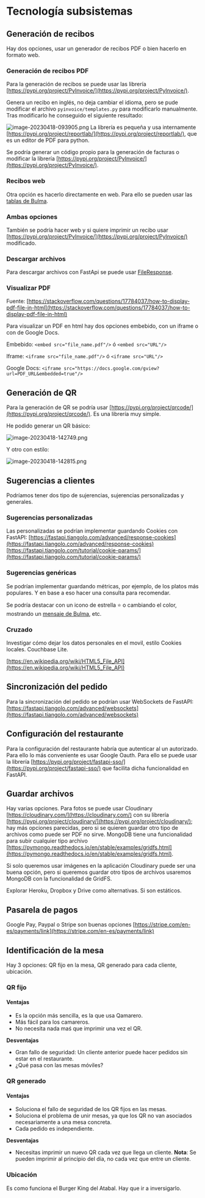 # Tecnología subsistemas

## Generación de recibos

Hay dos opciones, usar un generador de recibos PDF o bien hacerlo en formato web.

### Generación de recibos PDF

Para la generación de recibos se puede usar las librería [https://pypi.org/project/PyInvoice/](https://pypi.org/project/PyInvoice/). 

Genera un recibo en inglés, no deja cambiar el idioma, pero se pude modificar el archivo `pyinvoice/templates.py` para modificarlo manualmente. Tras modificarlo he conseguido el siguiente resultado: 

![image-20230418-093905.png](./attachments/image-20230418-093905.png)
La librería es pequeña y usa internamente [https://pypi.org/project/reportlab/](https://pypi.org/project/reportlab/), que es un editor de PDF para python. 

Se podría generar un código propio para la generación de facturas o modificar la librería [https://pypi.org/project/PyInvoice/](https://pypi.org/project/PyInvoice/). 

### Recibos web

Otra opción es hacerlo directamente en web. Para ello se pueden usar las [tablas de Bulma](https://bulma.io/documentation/elements/table/). 

### Ambas opciones

También se podría hacer web y  si quiere imprimir un recibo usar [https://pypi.org/project/PyInvoice/](https://pypi.org/project/PyInvoice/) modificado. 

### Descargar archivos

Para descargar archivos con FastApi se puede usar [FileResponse](https://fastapi.tiangolo.com/advanced/additional-responses/?h=filer#additional-media-types-for-the-main-response).

### Visualizar PDF 

Fuente: [https://stackoverflow.com/questions/17784037/how-to-display-pdf-file-in-html](https://stackoverflow.com/questions/17784037/how-to-display-pdf-file-in-html) 

Para visualizar un PDF en html hay dos opciones embebido, con un iframe o con de Google Docs.

Embebido: `<embed src="file_name.pdf"/>` ó `<embed src="URL"/>`

Iframe: `<iframe src="file_name.pdf"/>` ó `<iframe src="URL"/>`

Google Docs: `<iframe src="https://docs.google.com/gview?url=PDF_URL&embedded=true"/>` 

## Generación de QR

Para la generación de QR se podría usar [https://pypi.org/project/qrcode/](https://pypi.org/project/qrcode/). Es una librería muy simple.

He podido generar un QR básico:

![image-20230418-142749.png](./attachments/image-20230418-142749.png)


Y otro con estilo:

![image-20230418-142815.png](./attachments/image-20230418-142815.png)
## Sugerencias a clientes

Podríamos tener dos tipo de sujerencias, sujerencias personalizadas y generales.

### Sugerencias personalizadas

Las personalizadas se podrían implementar guardando Cookies con FastAPI: [https://fastapi.tiangolo.com/advanced/response-cookies](https://fastapi.tiangolo.com/advanced/response-cookies)   [https://fastapi.tiangolo.com/tutorial/cookie-params/](https://fastapi.tiangolo.com/tutorial/cookie-params/)  

### Sugerencias genéricas

Se podrían implementar guardando métricas, por ejemplo, de los platos más populares. Y en base a eso hacer una consulta para recomendar. 

Se podría destacar con un icono de estrella ⭐ o cambiando el color, mostrando un [mensaje de Bulma](https://bulma.io/documentation/components/message/), etc.

### Cruzado

Investigar cómo dejar los datos personales en el movil, estilo Cookies locales. Couchbase Lite.

[https://en.wikipedia.org/wiki/HTML5_File_API](https://en.wikipedia.org/wiki/HTML5_File_API)  

## Sincronización del pedido

Para la sincronización del pedido se podrían usar WebSockets de FastAPI: [https://fastapi.tiangolo.com/advanced/websockets](https://fastapi.tiangolo.com/advanced/websockets)  

## Configuración del restaurante

Para la configuración del restaurante habría que autenticar al un autorizado. Para ello lo más conveniente es usar Google Oauth. Para ello se puede usar la librería [https://pypi.org/project/fastapi-sso/](https://pypi.org/project/fastapi-sso/)  que facilita dicha funcionalidad en FastAPI.

## Guardar archivos

Hay varias opciones. Para fotos se puede usar Cloudinary [https://cloudinary.com/](https://cloudinary.com/)  con su librería [https://pypi.org/project/cloudinary/](https://pypi.org/project/cloudinary/); hay más opciones parecidas, pero si se quieren guardar otro tipo de archivos como puede ser PDF no sirve. MongoDB tiene una funcionalidad para subir cualquier tipo archivo [https://pymongo.readthedocs.io/en/stable/examples/gridfs.html](https://pymongo.readthedocs.io/en/stable/examples/gridfs.html). 

Si solo queremos usar imágenes en la aplicación Cloudinary puede ser una buena opción, pero si queremos guardar otro tipos de archivos usaremos MongoDB con la funcionalidad de GridFS.

Explorar Heroku, Dropbox y Drive como alternativas. Si son estáticos. 

## Pasarela de pagos

Google Pay, Paypal o Stripe son buenas opciones [https://stripe.com/en-es/payments/link](https://stripe.com/en-es/payments/link)  

## Identificación de la mesa

Hay 3 opciones: QR fijo en la mesa, QR generado para cada cliente, ubicación.

### QR fijo

#### Ventajas

- Es la opción más sencilla, es la que usa Qamarero.
- Más fácil para los camareros.
- No necesita nada maś que imprimir una vez el QR.

**Desventajas**

- Gran fallo de seguridad: Un cliente anterior puede hacer pedidos sin estar en el restaurante.
- ¿Qué pasa con las mesas móviles?

### QR generado

#### Ventajas

- Soluciona el fallo de seguridad de los QR fijos en las mesas. 
- Soluciona el problema de unir mesas, ya que los QR no van asociados necesariamente a una mesa concreta. 
- Cada pedido es independiente.

**Desventajas**

- Necesitas imprimir un nuevo QR cada vez que llega un cliente. **Nota**: Se pueden imprimir al principio del día, no cada vez que entre un cliente. 

### Ubicación

Es como funciona el Burger King del Atabal. Hay que ir a inversigarlo.












